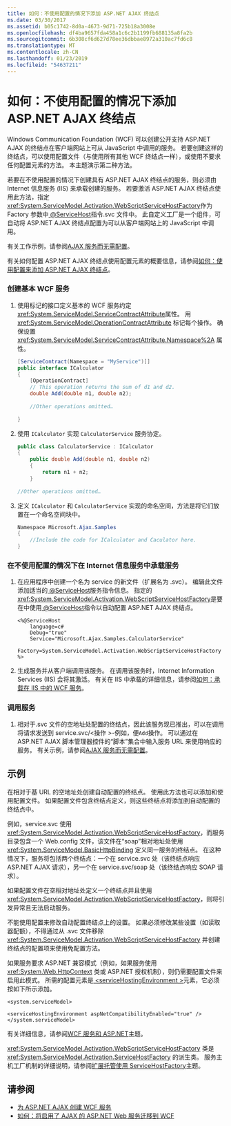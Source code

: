 ```yaml
---
title: 如何：不使用配置的情况下添加 ASP.NET AJAX 终结点
ms.date: 03/30/2017
ms.assetid: b05c1742-8d0a-4673-9d71-725b18a3008e
ms.openlocfilehash: df4ba9657fda458a1c6c2b1199fb688135a8fa2b
ms.sourcegitcommit: 6b308cf6d627d78ee36dbbae8972a310ac7fd6c8
ms.translationtype: MT
ms.contentlocale: zh-CN
ms.lasthandoff: 01/23/2019
ms.locfileid: "54637211"
---
```

# <a name="how-to-add-an-aspnet-ajax-endpoint-without-using-configuration"></a>如何：不使用配置的情况下添加 ASP.NET AJAX 终结点
Windows Communication Foundation (WCF) 可以创建公开支持 ASP.NET AJAX 的终结点在客户端网站上可从 JavaScript 中调用的服务。 若要创建这样的终结点，可以使用配置文件（与使用所有其他 WCF 终结点一样），或使用不要求任何配置元素的方法。 本主题演示第二种方法。  
  
 若要在不使用配置的情况下创建具有 ASP.NET AJAX 终结点的服务，则必须由 Internet 信息服务 (IIS) 来承载创建的服务。 若要激活 ASP.NET AJAX 终结点使用此方法，指定<xref:System.ServiceModel.Activation.WebScriptServiceHostFactory>作为 Factory 参数中[ \@ServiceHost](../../../../docs/framework/configure-apps/file-schema/wcf-directive/servicehost.md)指令.svc 文件中。 此自定义工厂是一个组件，可自动将 ASP.NET AJAX 终结点配置为可以从客户端网站上的 JavaScript 中调用。  
  
 有关工作示例，请参阅[AJAX 服务而无需配置](../../../../docs/framework/wcf/samples/ajax-service-without-configuration.md)。  
  
 有关如何配置 ASP.NET AJAX 终结点使用配置元素的概要信息，请参阅[如何：使用配置来添加 ASP.NET AJAX 终结点](../../../../docs/framework/wcf/feature-details/how-to-use-configuration-to-add-an-aspnet-ajax-endpoint.md)。  
  
### <a name="to-create-a-basic-wcf-service"></a>创建基本 WCF 服务  
  
1.  使用标记的接口定义基本的 WCF 服务约定<xref:System.ServiceModel.ServiceContractAttribute>属性。 用 <xref:System.ServiceModel.OperationContractAttribute> 标记每个操作。 确保设置 <xref:System.ServiceModel.ServiceContractAttribute.Namespace%2A> 属性。  
  
    ```csharp  
    [ServiceContract(Namespace = "MyService")]]  
    public interface ICalculator  
    {  
        [OperationContract]  
        // This operation returns the sum of d1 and d2.  
        double Add(double n1, double n2);  
  
        //Other operations omitted…  
  
    }  
    ```  
  
2.  使用 `ICalculator` 实现 `CalculatorService` 服务协定。  
  
    ```csharp  
    public class CalculatorService : ICalculator  
    {  
        public double Add(double n1, double n2)  
        {  
            return n1 + n2;  
        }  
  
    //Other operations omitted…  
    ```  
  
3.  定义 `ICalculator` 和 `CalculatorService` 实现的命名空间，方法是将它们放置在一个命名空间块中。  
  
    ```csharp  
    Namespace Microsoft.Ajax.Samples  
    {  
        //Include the code for ICalculator and Caculator here.  
    }  
    ```  
  
### <a name="to-host-the-service-in-internet-information-services-without-configuration"></a>在不使用配置的情况下在 Internet 信息服务中承载服务  
  
1.  在应用程序中创建一个名为 service 的新文件（扩展名为 .svc）。 编辑此文件添加适当的[ \@ServiceHost](../../../../docs/framework/configure-apps/file-schema/wcf-directive/servicehost.md)服务指令信息。 指定的<xref:System.ServiceModel.Activation.WebScriptServiceHostFactory>是要在中使用[ \@ServiceHost](../../../../docs/framework/configure-apps/file-schema/wcf-directive/servicehost.md)指令以自动配置 ASP.NET AJAX 终结点。  
  
    ```  
    <%@ServiceHost   
        language=c#   
        Debug="true"   
        Service="Microsoft.Ajax.Samples.CalculatorService"  
        Factory=System.ServiceModel.Activation.WebScriptServiceHostFactory  
    %>  
    ```  
  
2.  生成服务并从客户端调用该服务。 在调用该服务时，Internet Information Services (IIS) 会将其激活。 有关在 IIS 中承载的详细信息，请参阅[如何：承载在 IIS 中的 WCF 服务](../../../../docs/framework/wcf/feature-details/how-to-host-a-wcf-service-in-iis.md)。  
  
### <a name="to-call-the-service"></a>调用服务  
  
1.  相对于.svc 文件的空地址处配置的终结点，因此该服务现已推出，可以在调用将请求发送到 service.svc/\<操作 >-例如，便`Add`操作。 可以通过在 ASP.NET AJAX 脚本管理器控件的“脚本”集合中输入服务 URL 来使用响应的服务。 有关示例，请参阅[AJAX 服务而无需配置](../../../../docs/framework/wcf/samples/ajax-service-without-configuration.md)。  
  
## <a name="example"></a>示例  
  
 在相对于基 URL 的空地址处创建自动配置的终结点。 使用此方法也可以添加和使用配置文件。 如果配置文件包含终结点定义，则这些终结点将添加到自动配置的终结点中。  
  
 例如，service.svc 使用 <xref:System.ServiceModel.Activation.WebScriptServiceHostFactory>，而服务目录包含一个 Web.config 文件，该文件在“soap”相对地址处使用 <xref:System.ServiceModel.BasicHttpBinding> 定义同一服务的终结点。 在这种情况下，服务将包括两个终结点：一个在 service.svc 处（该终结点响应 ASP.NET AJAX 请求），另一个在 service.svc/soap 处（该终结点响应 SOAP 请求）。  
  
 如果配置文件在空相对地址处定义一个终结点并且使用 <xref:System.ServiceModel.Activation.WebScriptServiceHostFactory>，则将引发异常且无法启动服务。  
  
 不能使用配置来修改自动配置终结点上的设置。 如果必须修改某些设置（如读取器配额），不得通过从 .svc 文件移除 <xref:System.ServiceModel.Activation.WebScriptServiceHostFactory> 并创建终结点的配置项来使用免配置方法。  
  
 如果服务要求 ASP.NET 兼容模式（例如，如果服务使用 <xref:System.Web.HttpContext> 类或 ASP.NET 授权机制），则仍需要配置文件来启用此模式。 所需的配置元素是[ \<serviceHostingEnvironment >](../../../../docs/framework/configure-apps/file-schema/wcf/servicehostingenvironment.md)元素，它必须按如下所示添加。  
  
 `<system.serviceModel>`  
  
 `<serviceHostingEnvironment aspNetCompatibilityEnabled="true" /> </system.serviceModel>`  
  
 有关详细信息，请参阅[WCF 服务和 ASP.NET](../../../../docs/framework/wcf/feature-details/wcf-services-and-aspnet.md)主题。  
  
 <xref:System.ServiceModel.Activation.WebScriptServiceHostFactory> 类是 <xref:System.ServiceModel.Activation.ServiceHostFactory> 的派生类。 服务主机工厂机制的详细说明，请参阅[扩展托管使用 ServiceHostFactory](../../../../docs/framework/wcf/extending/extending-hosting-using-servicehostfactory.md)主题。  
  
## <a name="see-also"></a>请参阅
- [为 ASP.NET AJAX 创建 WCF 服务](../../../../docs/framework/wcf/feature-details/creating-wcf-services-for-aspnet-ajax.md)
- [如何：将启用了 AJAX 的 ASP.NET Web 服务迁移到 WCF](../../../../docs/framework/wcf/feature-details/how-to-migrate-ajax-enabled-aspnet-web-services-to-wcf.md)
